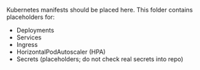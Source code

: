 Kubernetes manifests should be placed here. This folder contains placeholders for:
- Deployments
- Services
- Ingress
- HorizontalPodAutoscaler (HPA)
- Secrets (placeholders; do not check real secrets into repo)
